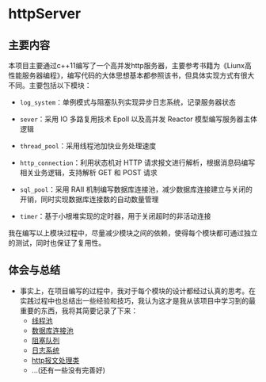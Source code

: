# httpServer

## 主要内容

​		本项目主要通过c++11编写了一个高并发http服务器，主要参考书籍为《Liunx高性能服务器编程》，编写代码的大体思想基本都参照该书，但具体实现方式有很大不同。主要包括以下模块：

-  `log_system`：单例模式与阻塞队列实现异步日志系统，记录服务器状态

-  `sever`：采用 IO 多路复用技术 Epoll 以及高并发 Reactor 模型编写服务器主体逻辑

-  `thread_pool`：采用线程池加快业务处理速度

-  `http_connection`：利用状态机对 HTTP 请求报文进行解析，根据消息码编写相关业务逻辑，支持解析 GET 和 POST 请求

-  `sql_pool`：采用 RAII 机制编写数据库连接池，减少数据库连接建立与关闭的开销，同时实现数据库连接数的自动数量管理

-  `timer`：基于小根堆实现的定时器，用于关闭超时的非活动连接

  我在编写以上模块过程中，尽量减少模块之间的依赖，使得每个模块都可通过独立的测试，同时也保证了复用性。

## 体会与总结

- 事实上，在项目编写的过程中，我对于每个模块的设计都经过认真的思考。在实践过程中也总结出一些经验和技巧，我认为这才是我从该项目中学习到的最重要的东西，我将其简要记录了下来：
  - [线程池](https://github.com/williamWANG0325/httpServer/blob/main/thread_pool/%E7%BA%BF%E7%A8%8B%E6%B1%A0.md)
  - [数据库连接池](https://github.com/williamWANG0325/httpServer/blob/main/sql_pool/%E6%95%B0%E6%8D%AE%E5%BA%93%E8%BF%9E%E6%8E%A5%E6%B1%A0.md)
  - [阻塞队列](https://github.com/williamWANG0325/httpServer/blob/main/log_system/%E9%98%BB%E5%A1%9E%E9%98%9F%E5%88%97.md)
  - [日志系统](https://github.com/williamWANG0325/httpServer/blob/main/log_system/%E6%97%A5%E5%BF%97%E7%B3%BB%E7%BB%9F.md)
  - [http报文处理类](https://github.com/williamWANG0325/httpServer/blob/main/http_connection/http%E6%8A%A5%E6%96%87%E5%A4%84%E7%90%86%E7%B1%BB.md)
  - ...(还有一些没有完善好)
